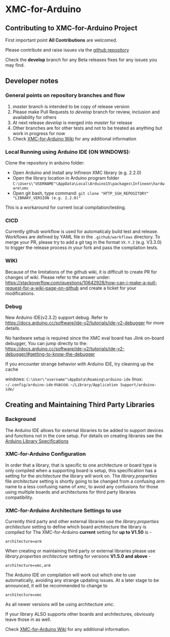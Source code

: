 # XMC-for-Arduino
## Contributing to XMC-for-Arduino Project
First important point **All Contributions** are welcomed.

Please contribute and raise issues via the [github repository](https://github.com/Infineon/XMC-for-Arduino/tree/develop) 

Check the **develop** branch for any Beta releases fixes for any issues you may find. 

## Developer notes

### General points on repository branches and flow

1. _master_ branch is intended to be copy of release version
2. Please make Pull Requests to _develop_ branch for review, inclusion and availability for others
3. At next release _develop_ is merged into _master_ for release
4. Other branches are for other tests and not to be treated as anything but work in progress for now
5. Check [XMC-for-Arduino Wiki](https://github.com/Infineon/XMC-for-Arduino/wiki) for any additional information

### Local Running using Arduino IDE (**ON WINDOWS**):
Clone the repository in arduino folder:
- Open Arduino and install any Infineon XMC library (e.g. 2.2.0)
- Open the library location in Arduino program folder
`C:\Users\"USERNAME"\AppData\Local\Arduino15\packages\Infineon\hardware\xmc`
- Open git bash, type command:
`git clone "HTTP_SSH_REPOSITORY" "LIBRARY_VERSION (e.g. 2.2.0)"`

This is a workaround for current local compilation/testing.

### CICD

Currently github workflow is used for automaticaly build test and release. Workflows are defined by YAML file in the `.github/workflows` directory. 
To merge your PR, please try to add a git tag in the format `VX.Y.Z` (e.g. V3.3.0) to trigger the release process in your fork and pass the compilation tests.

### WIKI
Because of the limitations of the github wiki, it is difficult to create PR for changes of wiki. Please refer to the answer under: https://stackoverflow.com/questions/10642928/how-can-i-make-a-pull-request-for-a-wiki-page-on-github and create a ticket for your modifications.

### Debug
New Arduino IDE(v2.3.2) support debug. Refer to https://docs.arduino.cc/software/ide-v2/tutorials/ide-v2-debugger for more details.

No hardware setup is required since the XMC eval board has Jlink on-board debugger, You can jump directly to the:
https://docs.arduino.cc/software/ide-v2/tutorials/ide-v2-debugger/#getting-to-know-the-debugger


If you encounter strange behavior with Arduino IDE, try cleaning up the cache

windows: `C:\User\"username"\AppData\Roaming\arduino-ide`
linux: `~/.config/arduino-ide`
macos: `~/Library/Application Support/arduino-ide/`

## Creating and Maintaining Third Party Libraries
### Background
The Arduino IDE allows for external libraries to be added to support devices and functions
not in the core setup. For details on creating libraries see the 
[Arduino Library Specifications](https://arduino.github.io/arduino-cli/library-specification/)
### XMC-for-Arduino Configuration
In order that a library, that is specific to one architecture or board type is only 
compiled when a supporting board is setup, this specification has a setting for the 
*architecture* the library will work on. The *library.properties* file *architecture* 
setting is shortly going to be changed from a confusing *arm* name to a less confusing 
name of *xmc*, to avoid any confusions for those using multiple boards and architectures 
for third party libraries compatibility.
### XMC-for-Arduino Architecture Settings to use
Currently third party and other external libraries use the *library.properties* 
*architecture* setting to define which board architecture the library is compiled for
The XMC-for-Arduino **current** setting for **up to V1.50** is -
~~~
architecture=arm
~~~

When creating or maintaining third party or external libraries please use *library.properties* 
*architecture* setting for versions **V1.5.0 and above** -
~~~
architecture=xmc,arm
~~~
The Arduino IDE on compilation will work out which one to use automatically, avoiding any strange updating issues.
At a later stage to be announced, it will be recommended to change to
~~~
architecture=xmc
~~~
As all newer versions will be using architecture *xmc*.

If your library ALSO supports other boards and architectures, obviously leave those in as well.

Check [XMC-for-Arduino Wiki](https://github.com/Infineon/XMC-for-Arduino/wiki) for any additional information.